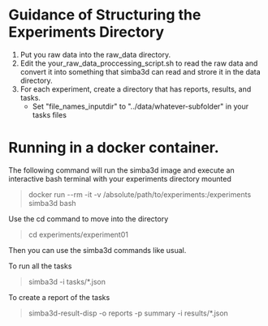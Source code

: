 # Guidance of Structuring the Experiments Directory

1) Put you raw data into the raw_data directory.
2) Edit the your_raw_data_proccessing_script.sh to read the raw data and convert it into something that simba3d can read and strore it in the data directory.
3) For each experiment, create a directory that  has reports, results, and tasks.
	- Set "file_names_inputdir"  to "../data/whatever-subfolder" in your tasks files
	
# Running in a docker container.

The following command will run the simba3d image and execute an interactive bash terminal
with your experiments directory mounted
> docker run --rm -it -v /absolute/path/to/experiments:/experiments simba3d bash

Use the cd command to move into the directory
> cd experiments/experiment01

Then you can use the simba3d commands like usual.

To run all the tasks
> simba3d -i tasks/*.json

To create a report of the tasks
> simba3d-result-disp -o reports -p summary -i results/*.json 

